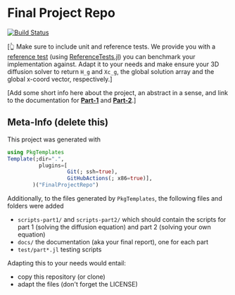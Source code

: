 # Final Project Repo

[![Build Status](https://github.com/eth-vaw-glaciology/FinalProjectRepo.jl/actions/workflows/CI.yml/badge.svg?branch=main)](https://github.com/eth-vaw-glaciology/FinalProjectRepo.jl/actions/workflows/CI.yml?query=branch%3Amain)

[👆 Make sure to include unit and reference tests. We provide you with a [reference test](/test/part1.jl) (using [ReferenceTests.jl](https://github.com/JuliaTesting/ReferenceTests.jl)) you can benchmark your implementation against. Adapt it to your needs and make ensure your 3D diffusion solver to return `H_g` and `Xc_g`, the global solution array and the global x-coord vector, respectively.]

[Add some short info here about the project, an abstract in a sense, and link to the documentation for [**Part-1**](/docs/part1.md) and [**Part-2**](/docs/part2.md).]

## Meta-Info (delete this)

This project was generated with
```julia
using PkgTemplates
Template(;dir=".",
          plugins=[
                   Git(; ssh=true),
                   GitHubActions(; x86=true)],
        )("FinalProjectRepo")
```
Additionally, to the files generated by `PkgTemplates`, the following files and folders were added
- `scripts-part1/` and `scripts-part2/` which should contain the scripts for part 1 (solving the diffusion equation) and part 2 (solving your own equation)
- `docs/` the documentation (aka your final report), one for each part
- `test/part*.jl` testing scripts

Adapting this to your needs would entail:
- copy this repository (or clone)
- adapt the files (don't forget the LICENSE)
